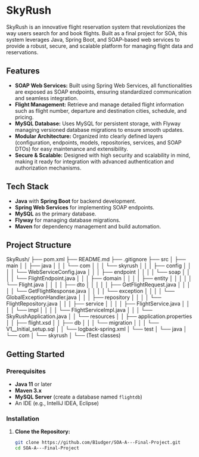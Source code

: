 # SkyRush

SkyRush is an innovative flight reservation system that revolutionizes the way users search for and book flights. Built as a final project for SOA, this system leverages Java, Spring Boot, and SOAP-based web services to provide a robust, secure, and scalable platform for managing flight data and reservations.

## Features

- **SOAP Web Services:** Built using Spring Web Services, all functionalities are exposed as SOAP endpoints, ensuring standardized communication and seamless integration.
- **Flight Management:** Retrieve and manage detailed flight information such as flight number, departure and destination cities, schedule, and pricing.
- **MySQL Database:** Uses MySQL for persistent storage, with Flyway managing versioned database migrations to ensure smooth updates.
- **Modular Architecture:** Organized into clearly defined layers (configuration, endpoints, models, repositories, services, and SOAP DTOs) for easy maintenance and extensibility.
- **Secure & Scalable:** Designed with high security and scalability in mind, making it ready for integration with advanced authentication and authorization mechanisms.

## Tech Stack

- **Java** with **Spring Boot** for backend development.
- **Spring Web Services** for implementing SOAP endpoints.
- **MySQL** as the primary database.
- **Flyway** for managing database migrations.
- **Maven** for dependency management and build automation.

## Project Structure

SkyRush/
├── pom.xml
├── README.md
├── .gitignore
├── src
│   ├── main
│   │   ├── java
│   │   │   └── com
│   │   │       └── skyrush
│   │   │           ├── config
│   │   │           │   └── WebServiceConfig.java
│   │   │           ├── endpoint
│   │   │           │   └── soap
│   │   │           │       └── FlightEndpoint.java
│   │   │           ├── domain
│   │   │           │   ├── entity
│   │   │           │   │   └── Flight.java
│   │   │           │   ├── dto
│   │   │           │   │   ├── GetFlightRequest.java
│   │   │           │   │   └── GetFlightResponse.java
│   │   │           │   └── exception
│   │   │           │       └── GlobalExceptionHandler.java
│   │   │           ├── repository
│   │   │           │   └── FlightRepository.java
│   │   │           ├── service
│   │   │           │   ├── FlightService.java
│   │   │           │   └── impl
│   │   │           │       └── FlightServiceImpl.java
│   │   │           └── SkyRushApplication.java
│   │   └── resources
│   │       ├── application.properties
│   │       ├── flight.xsd
│   │       ├── db
│   │       │   └── migration
│   │       │       └── V1__Initial_setup.sql
│   │       └── logback-spring.xml
│   └── test
│       └── java
│           └── com
│               └── skyrush
│                   └── (Test classes)




## Getting Started

### Prerequisites

- **Java 11** or later
- **Maven 3.x**
- **MySQL Server** (create a database named `flightdb`)
- An IDE (e.g., IntelliJ IDEA, Eclipse)

### Installation

1. **Clone the Repository:**

   ```bash
   git clone https://github.com/B1udger/SOA-A---Final-Project.git
   cd SOA-A---Final-Project
